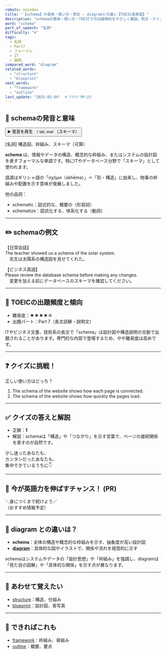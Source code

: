 ```yaml
---
robots: noindex
title: "【schema】の意味・使い方・例文 ― diagramとの違い【TOEIC英単語】"
description: "schemaの意味・使い方・TOEICでの出題傾向をやさしく解説。例文・クイズ付きでdiagramとの違いもわかりやすく学べます。"
word: "schema"
part_of_speech: "名詞"
difficulty: "4"
tags:
  - 名詞
  - Part7
  - フォーマル
  - IT
  - 説明
compared_word: "diagram"
related_words:
  - "structure"
  - "blueprint"
next_words:
  - "framework"
  - "outline"
last_update: "2025-05-04"  # YYYY-MM-DD
---
```


## 🔰 schemaの発音と意味

<button class="play-audio" onclick="playTTS('schema')">
  <span class="play-audio-main">
    ▶️ 発音を再生　/ˈskiː.mə/
  </span>
  <span class="play-audio-sub">
    （スキーマ）
  </span>
</button>

[名詞] 構造図、枠組み、スキーマ（可算）

**schema** は、情報やデータの構造、概念的な枠組み、またはシステムの設計図を表すフォーマルな単語です。特にITやデータベース分野で「スキーマ」として使われます。

語源はギリシャ語の「σχήμα（skhēma）」＝「形・構造」に由来し、物事の枠組みや配置を示す意味が発展しました。

他の品詞：  
- schematic：図式的な、概要の（形容詞）
- schematize：図式化する、体系化する（動詞）

---

## ✏️ schemaの例文

【日常会話】  
The teacher showed us a schema of the solar system.  
　先生は太陽系の構造図を見せてくれた。

【ビジネス英語】  
Please review the database schema before making any changes.  
　変更を加える前にデータベースのスキーマを確認してください。

---

## 🎯 TOEICの出題頻度と傾向

- 難易度：★★★★☆
- 出題パート：Part 7（長文読解・説明文）

ITやビジネス文書、技術系の長文で「schema」は設計図や構造説明の文脈で出題されることがあります。専門的な内容で登場するため、やや難易度は高めです。

---

## ❓ クイズに挑戦！

正しい使い方はどっち？

1. The schema of the website shows how each page is connected.  
2. The schema of the website shows how quickly the pages load.

---

## ✅ クイズの答えと解説

- 正解：**1**
- 解説：schemaは「構造」や「つながり」を示す言葉で、ページの接続関係を表すのが自然です。

少し迷ったあなたも、  
カンタンだったあなたも、  
集中できているうちに👇️

---

## 🚀 今が英語力を伸ばすチャンス！ (PR)

<div class="info-center">
＼身につくまで続けよう／<br>  
（おすすめ情報予定）
</div>

---

## 🤔  diagram との違いは？

- **schema**：全体の構造や概念的な枠組みを示す、抽象度が高い設計図
- **[diagram](/word/diagram/)**：具体的な図やイラストで、関係や流れを視覚的に示す

schemaはシステムやデータの「設計思想」や「枠組み」を強調し、diagramは「見た目の図解」や「具体的な関係」を示す点が異なります。

---

## 🧩 あわせて覚えたい

- [structure](/word/structure/)：構造、仕組み
- [blueprint](/word/blueprint/)：設計図、青写真

---

## 📖 できればこれも

- [framework](/word/framework/)：枠組み、骨組み
- [outline](/word/outline/)：概要、要点

<!-- cvid: aid38_bid24 -->
